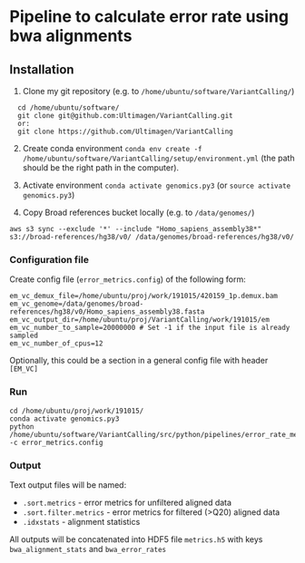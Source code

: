 # Pipeline to calculate error rate using bwa alignments

## Installation
1. Clone my git repository (e.g. to `/home/ubuntu/software/VariantCalling/`)
```
  cd /home/ubuntu/software/
  git clone git@github.com:Ultimagen/VariantCalling.git
  or:
  git clone https://github.com/Ultimagen/VariantCalling
```
2. Create conda environment `conda env create -f /home/ubuntu/software/VariantCalling/setup/environment.yml`
(the path should be the right path in the computer).

3. Activate environment `conda activate genomics.py3` (or `source activate genomics.py3`)

4. Copy Broad references bucket locally (e.g. to `/data/genomes/`)

`aws s3 sync --exclude '*' --include "Homo_sapiens_assembly38*" s3://broad-references/hg38/v0/ /data/genomes/broad-references/hg38/v0/`


### Configuration file
Create config file (`error_metrics.config`) of the following form: 

```
em_vc_demux_file=/home/ubuntu/proj/work/191015/420159_1p.demux.bam
em_vc_genome=/data/genomes/broad-references/hg38/v0/Homo_sapiens_assembly38.fasta
em_vc_output_dir=/home/ubuntu/proj/VariantCalling/work/191015/em
em_vc_number_to_sample=20000000 # Set -1 if the input file is already sampled
em_vc_number_of_cpus=12
```

Optionally, this could be a section in a general config file with header 
`[EM_VC]`

### Run
```
cd /home/ubuntu/proj/work/191015/
conda activate genomics.py3
python /home/ubuntu/software/VariantCalling/src/python/pipelines/error_rate_metrics_pipeline.py -c error_metrics.config
```

### Output
Text output files will be named: 
 - `.sort.metrics` - error metrics for unfiltered aligned data
 - `.sort.filter.metrics` - error metrics for filtered (>Q20) aligned data
 - `.idxstats` - alignment statistics

All outputs will be concatenated into HDF5 file `metrics.h5` with keys `bwa_alignment_stats` and `bwa_error_rates`

